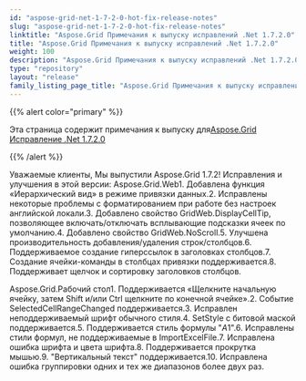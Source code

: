 ```yaml
---
id: "aspose-grid-net-1-7-2-0-hot-fix-release-notes"
slug: "aspose-grid-net-1-7-2-0-hot-fix-release-notes"
linktitle: "Aspose.Grid Примечания к выпуску исправлений .Net 1.7.2.0"
title: "Aspose.Grid Примечания к выпуску исправлений .Net 1.7.2.0"
weight: 100
description: "Aspose.Grid Примечания к выпуску исправлений .Net 1.7.2.0 – the latest updates and fixes."
type: "repository"
layout: "release"
family_listing_page_title: "Aspose.Grid Примечания к выпуску исправлений .Net 1.7.2.0"
---
```

{{% alert color="primary" %}} 

 Эта страница содержит примечания к выпуску для[Aspose.Grid Исправление .Net 1.7.2.0](https://releases.aspose.com/cells/net/new-releases/aspose.grid-.net-1.7.2.0-hot-fix/)

{{% /alert %}} 

Уважаемые клиенты, Мы выпустили Aspose.Grid 1.7.2! Исправления и улучшения в этой версии: Aspose.Grid.Web1. Добавлена функция «Иерархический вид» в режиме привязки данных.2. Исправлены некоторые проблемы с форматированием при работе без настроек английской локали.3. Добавлено свойство GridWeb.DisplayCellTip, позволяющее включать/отключать всплывающие подсказки ячеек по умолчанию.4. Добавлено свойство GridWeb.NoScroll.5. Улучшена производительность добавления/удаления строк/столбцов.6. Поддерживаемое создание гиперссылок в заголовках столбцов.7. Создание ячейки-команды в столбцах привязки поддерживается.8. Поддерживает щелчок и сортировку заголовков столбцов.

Aspose.Grid.Рабочий стол1. Поддерживается «Щелкните начальную ячейку, затем Shift и/или Ctrl щелкните по конечной ячейке».2. Событие SelectedCellRangeChanged поддерживается.3. Исправлен неподдерживаемый шрифт обычного стиля.4. SetStyle с битовой маской поддерживается.5. Поддерживается стиль формулы "$A$1".6. Исправлены стили формул, не поддерживаемые в ImportExcelFile.7. Исправлена ошибка шрифта и цвета шрифта.8. Поддерживается прокрутка мышью.9. "Вертикальный текст" поддерживается.10. Исправлена ошибка группировки одних и тех же диапазонов более двух раз.
